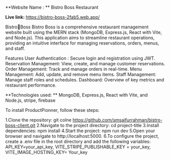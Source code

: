 
**Website Name : ** Bistro Boss Restaurant

**Live link:**  https://bistro-boss-2fab5.web.app/

Bistro🍳Boss
Bistro Boss is a comprehensive restaurant management website built using the MERN stack (MongoDB, Express.js, React with Vite, and Node.js). This application aims to streamline restaurant operations, providing an intuitive interface for managing reservations, orders, menus, and staff.

Features
User Authentication : Secure login and registration using JWT.
Reservation Management: View, create, and manage customer reservations.
Order Management: Track and manage orders in real-time.
Menu Management: Add, update, and remove menu items.
Staff Management: Manage staff roles and schedules.
Dashboard: Overview of key metrics and restaurant performance.

**Technologies used: ** MongoDB, Express.js, React with Vite, and Node.js, stripe, firebase

To install ProductPionner, follow these steps:

1.Clone the repository: git colne https://github.com/smsaifurrahman/bistro-boss-client.git
2.Navigate to the project directory: cd project-title
3.Install dependencies: npm install
4.Start the project: npm run dev
5.Open your browser and navigate to http://localhost:5000.
6.To configure the project, create a .env file in the root directory and add the following variables: API_KEY=your_api_key, VITE_STRIPE_PUBLISHABLE_KEY = your_key, VITE_IMAGE_HOSTING_KEY= Your_key


